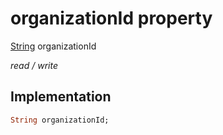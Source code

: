 


# organizationId property






[String](https://api.flutter.dev/flutter/dart-core/String-class.html) organizationId
  
_read / write_






## Implementation

```dart
String organizationId;


```







